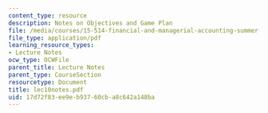 ```yaml
---
content_type: resource
description: Notes on Objectives and Game Plan
file: /media/courses/15-514-financial-and-managerial-accounting-summer-2003/17d72f83ee9eb93760cba8c642a148ba_lec10notes.pdf
file_type: application/pdf
learning_resource_types:
- Lecture Notes
ocw_type: OCWFile
parent_title: Lecture Notes
parent_type: CourseSection
resourcetype: Document
title: lec10notes.pdf
uid: 17d72f83-ee9e-b937-60cb-a8c642a148ba
---
```

